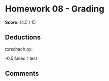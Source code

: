Homework 08 - Grading
=====================

**Score**: 14.5 / 15

Deductions
----------

rorschach.py:

-0.5 failed 1 test

Comments
--------
